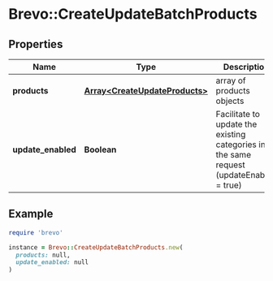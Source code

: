 # Brevo::CreateUpdateBatchProducts

## Properties

| Name | Type | Description | Notes |
| ---- | ---- | ----------- | ----- |
| **products** | [**Array&lt;CreateUpdateProducts&gt;**](CreateUpdateProducts.md) | array of products objects |  |
| **update_enabled** | **Boolean** | Facilitate to update the existing categories in the same request (updateEnabled &#x3D; true) | [optional] |

## Example

```ruby
require 'brevo'

instance = Brevo::CreateUpdateBatchProducts.new(
  products: null,
  update_enabled: null
)
```

